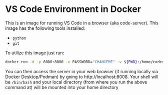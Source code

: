 # VS Code Environment in Docker

This is an image for running VS Code in a browser (aka code-server). This image has the following tools installed:

* `python`
* `git`

To utilize this image just run:

```sh
docker run -d -p 8080:8080 -e PASSWORD="CHANGEME" -v ${PWD}:/home/coder quay.io/kywa/kcode:latest
```

You can then access the server in your web browser (if running locally via Docker Desktop/Podman) by going to http://localhost:8008. Your shell will be `/bin/bash` and your local directory (from where you run the above command at) will be mounted into your home directory
